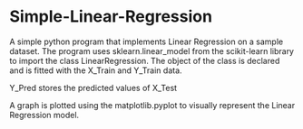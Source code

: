 # Simple-Linear-Regression

A simple python program that implements Linear Regression on a sample dataset. The program uses sklearn.linear_model from the scikit-learn library to import the class LinearRegression. The object of the class is declared and is fitted with the X_Train and Y_Train data.

Y_Pred stores the predicted values of X_Test

A graph is plotted using the matplotlib.pyplot to visually represent the Linear Regression model.
